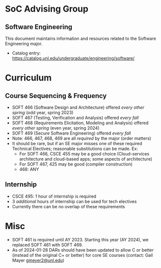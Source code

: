 # SoC Advising Group
## Software Engineering

This document maintains information and resources related to the
Software Engineering major.

  - Catalog entry: <https://catalog.unl.edu/undergraduate/engineering/software/>


# Curriculum

## Course Sequencing & Frequency

  * SOFT 466 (Software Design and Architecture) offered *every other spring* (odd year, spring 2023)
  * SOFT 467 (Testing, Verification and Analysis) offered *every fall*
  * SOFT 468 (Requirements Elicitation, Modeling and Analysis) offered *every other spring* (even year, spring 2024)
  * SOFT 469 (Secure Software Engineering) offered *every fall*
  * Note: 466, 467, 468, 469 are all *required* by the major (order matters)
  * It should be rare, but if an SE major misses one of these required Technical Electives; reasonable substitutions can be made.  Ex:  
    * For SOFT 466, CSCE 455 may be a good choice (Cloud-services architecture
      and cloud-based apps; some aspects of architecture)
    * For SOFT 467, 425 may be good (compiler construction)
    * 468: ANY

## Internship

  * CSCE 495: 1 hour of internship is required
  * 3 *additional* hours of internship can be used for tech electives
  * Currently there can be no overlap of these requirements

# Misc

  * SOFT 461 is required until AY 2023. Starting this year (AY 2024), we replaced
    SOFT 461 with SOFT 469.
  * As of 2024-01-28 DARs should have been updated to allow C or better (instead of
    the original C+ or better) for core SE courses (contact: Gail Mayer <gmeyer2@unl.edu>)
